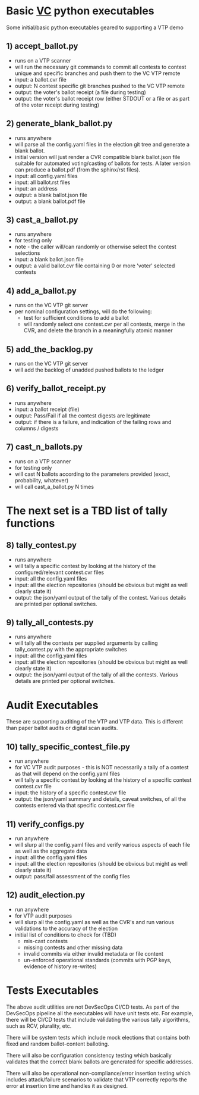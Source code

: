 # Basic [VC](https://pages.nist.gov/ElectionGlossary/#vote-center) python executables

Some initial/basic python executables geared to supporting a VTP demo

## 1) accept_ballot.py
- runs on a VTP scanner
- will run the necessary git commands to commit all contests to contest unique and specific branches and push them to the VC VTP remote
- input: a ballot.cvr file
- output: N contest specific git branches pushed to the VC VTP remote
- output: the voter's ballot receipt (a file during testing)
- output: the voter's ballot receipt row (either STDOUT or a file or as part of the voter receipt during testing)

## 2) generate_blank_ballot.py
- runs anywhere
- will parse all the config.yaml files in the election git tree and generate a blank ballot.
- initial version will just render a CVR compatible blank ballot.json file suitable for automated voting/casting of ballots for tests.  A later version can produce a ballot.pdf (from the sphinx/rst files).
- input: all config.yaml files
- input: all ballot.rst files
- input: an address
- output: a blank ballot.json file
- output: a blank ballot.pdf file

## 3) cast_a_ballot.py
- runs anywhere
- for testing only
- note - the caller will/can randomly or otherwise select the contest selections
- input:  a blank ballot.json file
- output: a valid ballot.cvr file containing 0 or more 'voter' selected contests

## 4) add_a_ballot.py
- runs on the VC VTP git server
- per nominal configuration settings, will do the following:
  - test for sufficient conditions to add a ballot
  - will randomly select one contest.cvr per all contests, merge in the CVR, and delete the branch in a meaningfully atomic manner

## 5) add_the_backlog.py
- runs on the VC VTP git server
- will add the backlog of unadded pushed ballots to the ledger

## 6) verify_ballot_receipt.py
- runs anywhere
- input: a ballot receipt (file)
- output: Pass/Fail if all the contest digests are legitimate
- output: if there is a failure, and indication of the failing rows and columns / digests

## 7) cast_n_ballots.py
- runs on a VTP scanner
- for testing only
- will cast N ballots according to the parameters provided (exact, probability, whatever)
- will call cast_a_ballot.py N times

# The next set is a TBD list of tally functions

## 8) tally_contest.py
- runs anywhere
- will tally a specific contest by looking at the history of the configured/relevant contest.cvr files
- input: all the config.yaml files
- input: all the election repositories (should be obvious but might as well clearly state it)
- output: the json/yaml output of the tally of the contest.  Various details are printed per optional switches.

## 9) tally_all_contests.py
- runs anywhere
- will tally all the contests per supplied arguments by calling tally_contest.py with the appropriate switches
- input: all the config.yaml files
- input: all the election repositories (should be obvious but might as well clearly state it)
- output: the json/yaml output of the tally of all the contests.  Various details are printed per optional switches.

# Audit Executables

These are supporting auditing of the VTP and VTP data.  This is different than paper ballot audits or digital scan audits.

## 10) tally_specific_contest_file.py
- run anywhere
- for VC VTP audit purposes - this is NOT necessarily a tally of a contest as that will depend on the config.yaml files
- will tally a specific contest by looking at the history of a specific contest contest.cvr file
- input: the history of a specific contest.cvr file
- output: the json/yaml summary and details, caveat switches, of all the contests entered via that specific contest.cvr file

## 11) verify_configs.py
- run anywhere
- will slurp all the config.yaml files and verify various aspects of each file as well as the aggregate data
- input: all the config.yaml files
- input: all the election repositories (should be obvious but might as well clearly state it)
- output: pass/fail assessment of the config files

## 12) audit_election.py
- run anywhere
- for VTP audit purposes
- will slurp all the config.yaml as well as the CVR's and run various validations to the accuracy of the election
- initial list of conditions to check for (TBD)
  - mis-cast contests
  - missing contests and other missing data
  - invalid commits via either invalid metadata or file content
  - un-enforced operational standards (commits with PGP keys, evidence of history re-writes)

# Tests Executables

The above audit utilities are not DevSecOps CI/CD tests.  As part of the DevSecOps pipeline all the executables will have unit tests etc.  For example, there will be CI/CD tests that include validating the various tally algorithms, such as RCV, plurality, etc.

There will be system tests which include mock elections that contains both fixed and random ballot-content balloting.

There will also be configuration consistency testing which basically validates that the correct blank ballots are generated for specific addresses.

There will also be operational non-compliance/error insertion testing which includes attack/failure scenarios to validate that VTP correctly reports the error at insertion time and handles it as designed.
